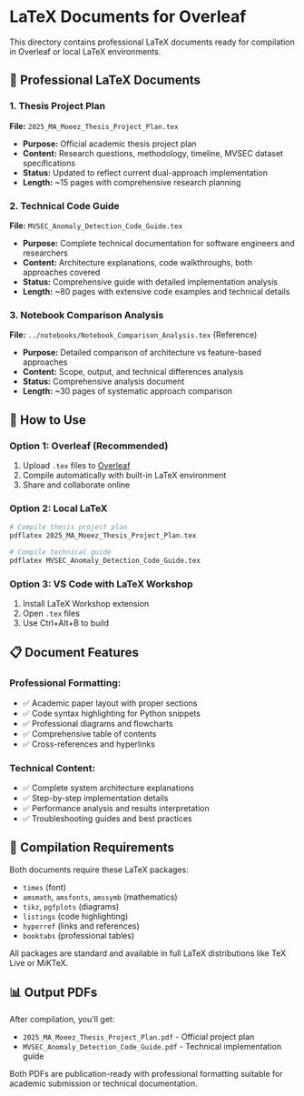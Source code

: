 # LaTeX Documents for Overleaf

This directory contains professional LaTeX documents ready for compilation in Overleaf or local LaTeX environments.

## 📄 **Professional LaTeX Documents**

### **1. Thesis Project Plan**
**File:** `2025_MA_Moeez_Thesis_Project_Plan.tex`
- **Purpose:** Official academic thesis project plan
- **Content:** Research questions, methodology, timeline, MVSEC dataset specifications
- **Status:** Updated to reflect current dual-approach implementation
- **Length:** ~15 pages with comprehensive research planning

### **2. Technical Code Guide**
**File:** `MVSEC_Anomaly_Detection_Code_Guide.tex`
- **Purpose:** Complete technical documentation for software engineers and researchers
- **Content:** Architecture explanations, code walkthroughs, both approaches covered
- **Status:** Comprehensive guide with detailed implementation analysis
- **Length:** ~80 pages with extensive code examples and technical details

### **3. Notebook Comparison Analysis**
**File:** `../notebooks/Notebook_Comparison_Analysis.tex` (Reference)
- **Purpose:** Detailed comparison of architecture vs feature-based approaches
- **Content:** Scope, output, and technical differences analysis
- **Status:** Comprehensive analysis document
- **Length:** ~30 pages of systematic approach comparison

## 🚀 **How to Use**

### **Option 1: Overleaf (Recommended)**
1. Upload `.tex` files to [Overleaf](https://www.overleaf.com)
2. Compile automatically with built-in LaTeX environment
3. Share and collaborate online

### **Option 2: Local LaTeX**
```bash
# Compile thesis project plan
pdflatex 2025_MA_Moeez_Thesis_Project_Plan.tex

# Compile technical guide
pdflatex MVSEC_Anomaly_Detection_Code_Guide.tex
```

### **Option 3: VS Code with LaTeX Workshop**
1. Install LaTeX Workshop extension
2. Open `.tex` files
3. Use Ctrl+Alt+B to build

## 📋 **Document Features**

### **Professional Formatting:**
- ✅ Academic paper layout with proper sections
- ✅ Code syntax highlighting for Python snippets
- ✅ Professional diagrams and flowcharts
- ✅ Comprehensive table of contents
- ✅ Cross-references and hyperlinks

### **Technical Content:**
- ✅ Complete system architecture explanations
- ✅ Step-by-step implementation details
- ✅ Performance analysis and results interpretation
- ✅ Troubleshooting guides and best practices

## 🔧 **Compilation Requirements**

Both documents require these LaTeX packages:
- `times` (font)
- `amsmath`, `amsfonts`, `amssymb` (mathematics)
- `tikz`, `pgfplots` (diagrams)
- `listings` (code highlighting)
- `hyperref` (links and references)
- `booktabs` (professional tables)

All packages are standard and available in full LaTeX distributions like TeX Live or MiKTeX.

## 📊 **Output PDFs**

After compilation, you'll get:
- `2025_MA_Moeez_Thesis_Project_Plan.pdf` - Official project plan
- `MVSEC_Anomaly_Detection_Code_Guide.pdf` - Technical implementation guide

Both PDFs are publication-ready with professional formatting suitable for academic submission or technical documentation.
